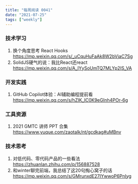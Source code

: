 ```yaml
---
title: "每周阅读 0041"
date: "2021-07-25"
tags: ["weekly"]
---
```


### 技术学习
1. 换个角度思考 React Hooks https://mp.weixin.qq.com/s/_uCquHuFaAk8W2bVjaC7Sg
2. SolidJS硬气的说：我比React还react https://mp.weixin.qq.com/s/A_IYySoUmTQ7MLYp2IS_VA

### 开发实践
1. GitHub Copilot体验：AI辅助编程提前看 https://mp.weixin.qq.com/s/hZIK_IC0K9eGInh4POr-6g 

### 工具资源
1. 2021 GMTC 讲师 PPT 合集 https://www.yuque.com/zaotalk/nt/gcdkag#uMBnv

### 技术思考
1. 对低代码、零代码产品的一些看法 https://zhuanlan.zhihu.com/p/156887528
2. 和winter聊完前端，我总结了这20句掏心窝子的话 https://mp.weixin.qq.com/s/GMrunxdE27IYwwoP6PnIyg


